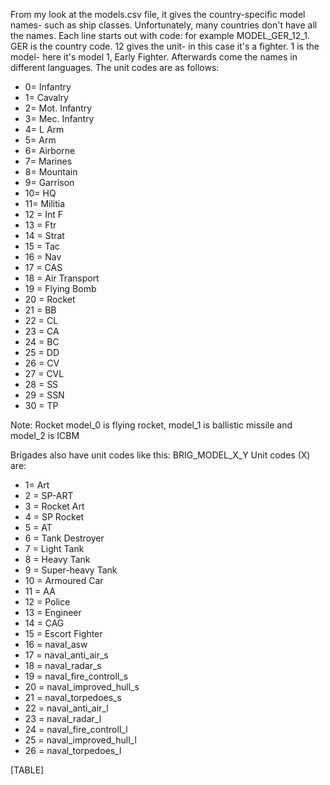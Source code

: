 From my look at the models.csv file, it gives the country-specific model
names- such as ship classes. Unfortunately, many countries don't have
all the names. Each line starts out with code: for example
MODEL_GER_12_1. GER is the country code. 12 gives the unit- in this case
it's a fighter. 1 is the model- here it's model 1, Early Fighter.
Afterwards come the names in different languages. The unit codes are as
follows:

-   0= Infantry
-   1= Cavalry
-   2= Mot. Infantry
-   3= Mec. Infantry
-   4= L Arm
-   5= Arm
-   6= Airborne
-   7= Marines
-   8= Mountain
-   9= Garrison
-   10= HQ
-   11= Militia
-   12 = Int F
-   13 = Ftr
-   14 = Strat
-   15 = Tac
-   16 = Nav
-   17 = CAS
-   18 = Air Transport
-   19 = Flying Bomb
-   20 = Rocket
-   21 = BB
-   22 = CL
-   23 = CA
-   24 = BC
-   25 = DD
-   26 = CV
-   27 = CVL
-   28 = SS
-   29 = SSN
-   30 = TP

Note: Rocket model_0 is flying rocket, model_1 is ballistic missile and
model_2 is ICBM

Brigades also have unit codes like this: BRIG_MODEL_X\_Y Unit codes (X)
are:

-   1= Art
-   2 = SP-ART
-   3 = Rocket Art
-   4 = SP Rocket
-   5 = AT
-   6 = Tank Destroyer
-   7 = Light Tank
-   8 = Heavy Tank
-   9 = Super-heavy Tank
-   10 = Armoured Car
-   11 = AA
-   12 = Police
-   13 = Engineer
-   14 = CAG
-   15 = Escort Fighter
-   16 = naval_asw
-   17 = naval_anti_air_s
-   18 = naval_radar_s
-   19 = naval_fire_controll_s
-   20 = naval_improved_hull_s
-   21 = naval_torpedoes_s
-   22 = naval_anti_air_l
-   23 = naval_radar_l
-   24 = naval_fire_controll_l
-   25 = naval_improved_hull_l
-   26 = naval_torpedoes_l

[TABLE]
